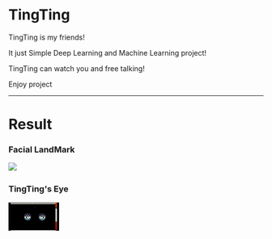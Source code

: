 # TingTing

TingTing is my friends!

It just Simple Deep Learning and Machine Learning project!

TingTing can watch you and free talking!

Enjoy project


---

# Result

### Facial LandMark

<img src="./_Test/FacialLandMark.gif" width="100"/>


### TingTing's Eye


<img src="./_Test/TingTing.gif" width="100"/>